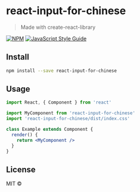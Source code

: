 # react-input-for-chinese

> Made with create-react-library

[![NPM](https://img.shields.io/npm/v/react-input-for-chinese.svg)](https://www.npmjs.com/package/react-input-for-chinese) [![JavaScript Style Guide](https://img.shields.io/badge/code_style-standard-brightgreen.svg)](https://standardjs.com)

## Install

```bash
npm install --save react-input-for-chinese
```

## Usage

```jsx
import React, { Component } from 'react'

import MyComponent from 'react-input-for-chinese'
import 'react-input-for-chinese/dist/index.css'

class Example extends Component {
  render() {
    return <MyComponent />
  }
}
```

## License

MIT © [](https://github.com/)
